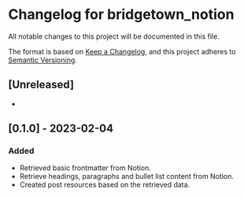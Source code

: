 # Changelog for bridgetown_notion

All notable changes to this project will be documented in this file.

The format is based on [Keep a Changelog](https://keepachangelog.com/en/1.0.0/),
and this project adheres to [Semantic Versioning](https://semver.org/spec/v2.0.0.html).

## [Unreleased]

- 

## [0.1.0] - 2023-02-04

### Added

- Retrieved basic frontmatter from Notion.
- Retrieve headings, paragraphs and bullet list content from Notion.
- Created post resources based on the retrieved data.
